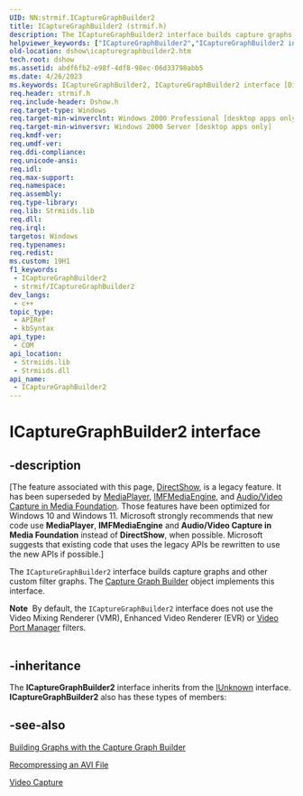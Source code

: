 ```yaml
---
UID: NN:strmif.ICaptureGraphBuilder2
title: ICaptureGraphBuilder2 (strmif.h)
description: The ICaptureGraphBuilder2 interface builds capture graphs and other custom filter graphs.
helpviewer_keywords: ["ICaptureGraphBuilder2","ICaptureGraphBuilder2 interface [DirectShow]","ICaptureGraphBuilder2 interface [DirectShow]","described","ICaptureGraphBuilder2Interface","dshow.icapturegraphbuilder2","strmif/ICaptureGraphBuilder2"]
old-location: dshow\icapturegraphbuilder2.htm
tech.root: dshow
ms.assetid: abdf6fb2-e98f-4df8-98ec-06d33798abb5
ms.date: 4/26/2023
ms.keywords: ICaptureGraphBuilder2, ICaptureGraphBuilder2 interface [DirectShow], ICaptureGraphBuilder2 interface [DirectShow],described, ICaptureGraphBuilder2Interface, dshow.icapturegraphbuilder2, strmif/ICaptureGraphBuilder2
req.header: strmif.h
req.include-header: Dshow.h
req.target-type: Windows
req.target-min-winverclnt: Windows 2000 Professional [desktop apps only]
req.target-min-winversvr: Windows 2000 Server [desktop apps only]
req.kmdf-ver: 
req.umdf-ver: 
req.ddi-compliance: 
req.unicode-ansi: 
req.idl: 
req.max-support: 
req.namespace: 
req.assembly: 
req.type-library: 
req.lib: Strmiids.lib
req.dll: 
req.irql: 
targetos: Windows
req.typenames: 
req.redist: 
ms.custom: 19H1
f1_keywords:
 - ICaptureGraphBuilder2
 - strmif/ICaptureGraphBuilder2
dev_langs:
 - c++
topic_type:
 - APIRef
 - kbSyntax
api_type:
 - COM
api_location:
 - Strmiids.lib
 - Strmiids.dll
api_name:
 - ICaptureGraphBuilder2
---
```


# ICaptureGraphBuilder2 interface


## -description

\[The feature associated with this page, [DirectShow](/windows/win32/directshow/directshow), is a legacy feature. It has been superseded by [MediaPlayer](/uwp/api/Windows.Media.Playback.MediaPlayer), [IMFMediaEngine](/windows/win32/api/mfmediaengine/nn-mfmediaengine-imfmediaengine), and [Audio/Video Capture in Media Foundation](windows/win32/medfound/audio-video-capture-in-media-foundation). Those features have been optimized for Windows 10 and Windows 11. Microsoft strongly recommends that new code use **MediaPlayer**, **IMFMediaEngine** and **Audio/Video Capture in Media Foundation** instead of **DirectShow**, when possible. Microsoft suggests that existing code that uses the legacy APIs be rewritten to use the new APIs if possible.\]

The <code>ICaptureGraphBuilder2</code> interface builds capture graphs and other custom filter graphs. The <a href="/windows/desktop/DirectShow/capture-graph-builder">Capture Graph Builder</a> object implements this interface.

<div class="alert"><b>Note</b>  By default, the <code>ICaptureGraphBuilder2</code> interface does not use the Video Mixing Renderer (VMR), Enhanced Video Renderer (EVR) or <a href="/windows/desktop/DirectShow/video-port-manager">Video Port Manager</a> filters.</div>
<div> </div>

## -inheritance

The <b>ICaptureGraphBuilder2</b> interface inherits from the <a href="/windows/desktop/api/unknwn/nn-unknwn-iunknown">IUnknown</a> interface. <b>ICaptureGraphBuilder2</b> also has these types of members:

## -see-also

<a href="/windows/desktop/DirectShow/building-graphs-with-the-capture-graph-builder">Building Graphs with the Capture Graph Builder</a>



<a href="/windows/desktop/DirectShow/recompressing-an-avi-file">Recompressing an AVI File</a>



<a href="/windows/desktop/DirectShow/video-capture">Video Capture</a>
